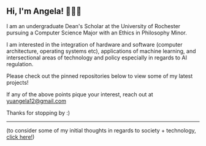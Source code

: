 ## Hi, I'm Angela! 👩🏻‍💻

I am an undergraduate Dean's Scholar at the University of Rochester pursuing a Computer Science Major with an Ethics in Philosophy Minor. 

I am interested in the integration of hardware and software (computer architecture, operating systems etc), applications of machine learning, and intersectional areas of technology and policy especially in regards to AI regulation.

Please check out the pinned repositories below to view some of my latest projects! 

If any of the above points pique your interest, reach out at yuangela12@gmail.com

Thanks for stopping by :)
___

(to consider some of my initial thoughts in regards to society + technology, 
[click here!](https://github.com/AngelaYu-3/posts/blob/main/society%20%2B%20technology.pdf))

<!--
**AngelaYu-3/AngelaYu-3** is a ✨ _special_ ✨ repository because its `README.md` (this file) appears on your GitHub profile.

Here are some ideas to get you started:

- 🔭 I’m currently working on ...
- 🌱 I’m currently learning ...
- 👯 I’m looking to collaborate on ...
- 🤔 I’m looking for help with ...
- 💬 Ask me about ...
- 📫 How to reach me: ...
- 😄 Pronouns: ...
- ⚡ Fun fact: ...
-->
